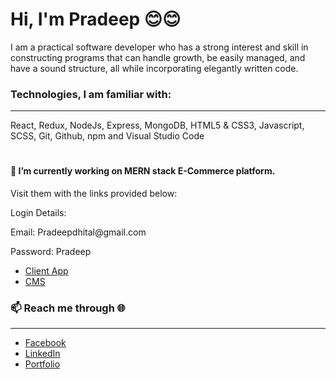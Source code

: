 <h1>Hi, I'm Pradeep 😊😊</h1>
<p>I am a practical software developer who has a strong interest and skill in constructing programs that can handle growth, be easily managed, and have a sound structure, all while incorporating elegantly written code.</p>

<h3>Technologies, I am familiar with:</h3>
<hr>
<p>React, Redux, NodeJs, Express, MongoDB, HTML5 & CSS3, Javascript, SCSS, Git, Github, npm and Visual Studio Code</P>
<h1> </h1>
<h4>🔭 I’m currently working on MERN stack E-Commerce platform.</h4>
<p>Visit them with the links provided below:</p>
<p>Login Details:<p>
   <p>Email: Pradeepdhital@gmail.com</p>
   <p>Password: Pradeep</p>
</p>
<ul>
   <li><a href="https://pk-ecom.vercel.app/" target="_blank">Client App</a></li>
  <li><a href="https://pk-ecom-cms.vercel.app/" target="_blank">CMS</a></li> 
</ul>

<h3>📫 Reach me through 🌐</h3>
<hr>
<ul>
  <li><a href="https://www.facebook.com/pk.dheetaal" target="_blank">Facebook</a></li>
  <li><a href="https://www.linkedin.com/in/pradeepkumardhital/" target="_blank">LinkedIn</a></li>
  <li><a href="https://www.pradeepdhital.com/" target="_blank">Portfolio</a></li>
</ul>


